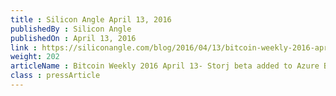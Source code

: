 ```yaml
---
title : Silicon Angle April 13, 2016
publishedBy : Silicon Angle
publishedOn : April 13, 2016
link : https://siliconangle.com/blog/2016/04/13/bitcoin-weekly-2016-april-13-storj-beta-added-to-azure-baas-ecosystem-shapeshift-hacked-kraken-series-b-investment/
weight: 202
articleName : Bitcoin Weekly 2016 April 13- Storj beta added to Azure BaaS ecosystem, ShapeShift hacked, Kraken Series B investment
class : pressArticle
---
```

